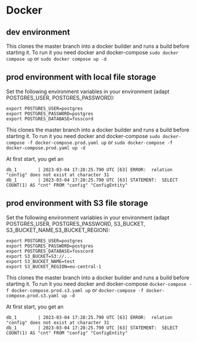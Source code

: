 # Docker

## dev environment

This clones the master branch into a docker builder and runs a build before starting it.
To run it you need docker and docker-compose
`sudo docker compose up` or `sudo docker compose up -d`

## prod environment with local file storage

Set the following environment variables in your environment (adapt POSTGRES_USER, POSTGRES_PASSWORD):

`export POSTGRES_USER=postgres` <br />
`export POSTGRES_PASSWORD=postgres` <br />
`export POSTGRES_DATABASE=fosscord`

This clones the master branch into a docker builder and runs a build before starting it.
To run it you need docker and docker-compose
`sudo docker-compose -f docker-compose.prod.yaml up` or `sudo docker-compose -f docker-compose.prod.yaml up -d`

At first start, you get an

```
db_1        | 2023-03-04 17:28:25.790 UTC [63] ERROR:  relation "config" does not exist at character 31
db_1        | 2023-03-04 17:28:25.790 UTC [63] STATEMENT:  SELECT COUNT(1) AS "cnt" FROM "config" "ConfigEntity"
```

## prod environment with S3 file storage

Set the following environment variables in your environment (adapt POSTGRES_USER, POSTGRES_PASSWORD, S3_BUCKET, S3_BUCKET_NAME,S3_BUCKET_REGION):

`export POSTGRES_USER=postgres` <br />
`export POSTGRES_PASSWORD=postgres` <br />
`export POSTGRES_DATABASE=fosscord` <br />
`export S3_BUCKET=S3://...` <br />
`export S3_BUCKET_NAME=test` <br />
`export S3_BUCKET_REGION=eu-central-1`

This clones the master branch into a docker builder and runs a build before starting it.
To run it you need docker and docker-compose
`docker-compose -f docker-compose.prod.s3.yaml up` or `docker-compose -f docker-compose.prod.s3.yaml up -d`

At first start, you get an

```
db_1        | 2023-03-04 17:28:25.790 UTC [63] ERROR:  relation "config" does not exist at character 31
db_1        | 2023-03-04 17:28:25.790 UTC [63] STATEMENT:  SELECT COUNT(1) AS "cnt" FROM "config" "ConfigEntity"
```
